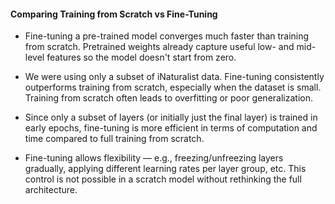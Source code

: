#### Comparing Training from Scratch vs Fine-Tuning

- Fine-tuning a pre-trained model converges much faster than training from scratch. Pretrained weights already capture useful low- and mid-level features so the model doesn't start from zero.

- We were using only a subset of iNaturalist data. Fine-tuning consistently outperforms training from scratch, especially when the dataset is small. Training from scratch often leads to overfitting or poor generalization.

- Since only a subset of layers (or initially just the final layer) is trained in early epochs, fine-tuning is more efficient in terms of computation and time compared to full training from scratch.

- Fine-tuning allows flexibility — e.g., freezing/unfreezing layers gradually, applying different learning rates per layer group, etc. This control is not possible in a scratch model without rethinking the full architecture.


